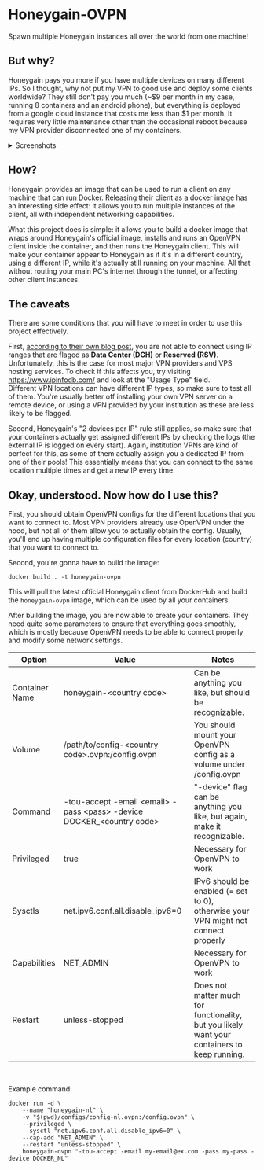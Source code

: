 # Honeygain-OVPN

Spawn multiple Honeygain instances all over the world from one machine!

## But why?

Honeygain pays you more if you have multiple devices on many different IPs. So I thought, why not put my VPN to good use and
deploy some clients worldwide? They still don't pay you much (~$9 per month in my case, running 8 containers and an android
phone), but everything is deployed from a google cloud instance that costs me less than $1 per month. It requires very little
maintenance other than the occasional reboot because my VPN provider disconnected one of my containers.

<details>
  <summary>Screenshots</summary>
  
  Can you see when I deployed the containers?
  ![image](https://user-images.githubusercontent.com/32306794/154802824-92c22a6d-92d5-428d-bc63-1e56e54c26cb.png)
  
  The running containers from my Google cloud instance
  ![image](https://user-images.githubusercontent.com/32306794/154803340-75887785-5c06-4e98-9f00-94a7e1d615d7.png)
  
  What the devices look like in my Honeygain dashboard
  ![image](https://user-images.githubusercontent.com/32306794/154803050-dac9bd43-f529-46cc-87af-007e7d660bff.png)

</details>


## How?
Honeygain provides an image that can be used to run a client on any machine that can run Docker.
Releasing their client as a docker image has an interesting side effect: it allows you to run multiple instances
of the client, all with independent networking capabilities.

What this project does is simple: it allows you to build a docker image that wraps around Honeygain's official image,
installs and runs an OpenVPN client inside the container, and then runs the Honeygain client. This will make your
container appear to Honeygain as if it's in a different country, using a different IP, while it's actually still running
on your machine. All that without routing your main PC's internet through the tunnel, or affecting other client instances.

## The caveats

There are some conditions that you will have to meet in order to use this project effectively.

First, [according to their own blog post](https://honeygain.zendesk.com/hc/en-us/articles/360011078760-Error-Unusable-network),
you are not able to connect using IP ranges that are flaged as **Data Center (DCH)** or **Reserved (RSV)**. Unfortunately,
this is the case for most major VPN providers and VPS hosting services. To check if this affects you, try visiting https://www.ipinfodb.com/
and look at the "Usage Type" field.
<br>
Different VPN locations can have different IP types, so make sure to test all of them. You're usually better off installing your
own VPN server on a remote device, or using a VPN provided by your institution as these are less likely to be flagged.

Second, Honeygain's "2 devices per IP" rule still applies, so make sure that your containers actually get assigned different IPs by
checking the logs (the external IP is logged on every start).
Again, institution VPNs are kind of perfect for this, as some of them actually assign you a dedicated IP from one of their pools!
This essentially means that you can connect to the same location multiple times and get a new IP every time.

## Okay, understood. Now how do I use this?

First, you should obtain OpenVPN configs for the different locations that you want to connect to. Most VPN providers already use OpenVPN under
the hood, but not all of them allow you to actually obtain the config. Usually, you'll end up having multiple configuration files for every location
(country) that you want to connect to.

Second, you're gonna have to build the image:
```shell
docker build . -t honeygain-ovpn
```

This will pull the latest official Honeygain client from DockerHub and build the `honeygain-ovpn` image, which can be used by
all your containers.

After building the image, you are now able to create your containers. They need quite some parameters to ensure that everything goes
smoothly, which is mostly because OpenVPN needs to be able to connect properly and modify some network settings.

| **Option**     | **Value**                                                                | **Notes**                                                                                    |
|----------------|--------------------------------------------------------------------------|----------------------------------------------------------------------------------------------|
| Container Name | honeygain-\<country code>                                                | Can be anything you like, but should be recognizable.                                        |
| Volume         | /path/to/config-\<country code>.ovpn:/config.ovpn                        | You should mount your OpenVPN config as a volume under /config.ovpn                          |
| Command        | -tou-accept -email \<email> -pass \<pass> -device DOCKER_\<country code> | "-device" flag can be anything you like, but again, make it recognizable.                    |
| Privileged     | true                                                                     | Necessary for OpenVPN to work                                                                |
| Sysctls        | net.ipv6.conf.all.disable_ipv6=0                                         | IPv6 should be enabled (= set to 0), otherwise your VPN might not connect properly           |
| Capabilities   | NET_ADMIN                                                                | Necessary for OpenVPN to work                                                                |
| Restart        | unless-stopped                                                           | Does not matter much for functionality, but you likely want your containers to keep running. |

<br>

Example command:
```shell
docker run -d \
    --name "honeygain-nl" \
    -v "$(pwd)/configs/config-nl.ovpn:/config.ovpn" \
    --privileged \
    --sysctl "net.ipv6.conf.all.disable_ipv6=0" \
    --cap-add "NET_ADMIN" \
    --restart "unless-stopped" \
    honeygain-ovpn "-tou-accept -email my-email@ex.com -pass my-pass -device DOCKER_NL"
```

